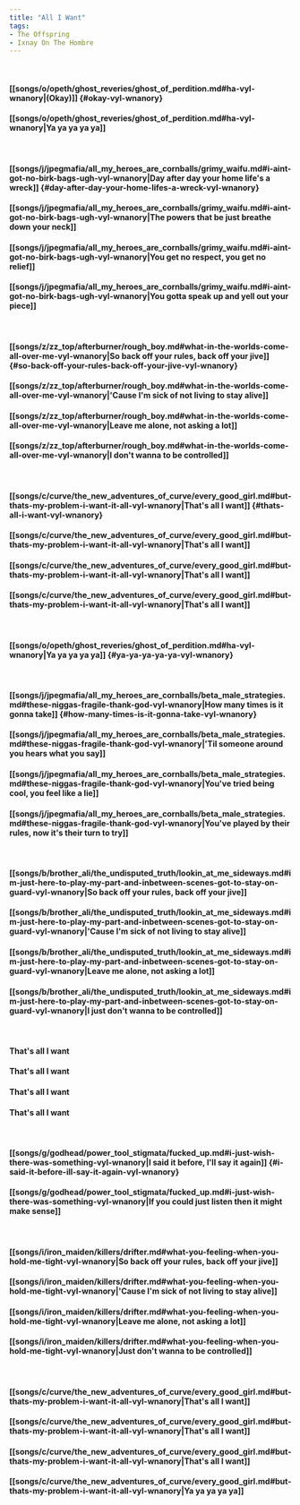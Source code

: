 ```yaml
---
title: "All I Want"
tags:
- The Offspring
- Ixnay On The Hombre
---
```

&nbsp;
#### [[songs/o/opeth/ghost_reveries/ghost_of_perdition.md#ha-vyl-wnanory|(Okay)]] {#okay-vyl-wnanory}
#### [[songs/o/opeth/ghost_reveries/ghost_of_perdition.md#ha-vyl-wnanory|Ya ya ya ya ya]]
&nbsp;
#### [[songs/j/jpegmafia/all_my_heroes_are_cornballs/grimy_waifu.md#i-aint-got-no-birk-bags-ugh-vyl-wnanory|Day after day your home life's a wreck]] {#day-after-day-your-home-lifes-a-wreck-vyl-wnanory}
#### [[songs/j/jpegmafia/all_my_heroes_are_cornballs/grimy_waifu.md#i-aint-got-no-birk-bags-ugh-vyl-wnanory|The powers that be just breathe down your neck]]
#### [[songs/j/jpegmafia/all_my_heroes_are_cornballs/grimy_waifu.md#i-aint-got-no-birk-bags-ugh-vyl-wnanory|You get no respect, you get no relief]]
#### [[songs/j/jpegmafia/all_my_heroes_are_cornballs/grimy_waifu.md#i-aint-got-no-birk-bags-ugh-vyl-wnanory|You gotta speak up and yell out your piece]]
&nbsp;
#### [[songs/z/zz_top/afterburner/rough_boy.md#what-in-the-worlds-come-all-over-me-vyl-wnanory|So back off your rules, back off your jive]] {#so-back-off-your-rules-back-off-your-jive-vyl-wnanory}
#### [[songs/z/zz_top/afterburner/rough_boy.md#what-in-the-worlds-come-all-over-me-vyl-wnanory|'Cause I'm sick of not living to stay alive]]
#### [[songs/z/zz_top/afterburner/rough_boy.md#what-in-the-worlds-come-all-over-me-vyl-wnanory|Leave me alone, not asking a lot]]
#### [[songs/z/zz_top/afterburner/rough_boy.md#what-in-the-worlds-come-all-over-me-vyl-wnanory|I don't wanna to be controlled]]
&nbsp;
#### [[songs/c/curve/the_new_adventures_of_curve/every_good_girl.md#but-thats-my-problem-i-want-it-all-vyl-wnanory|That's all I want]] {#thats-all-i-want-vyl-wnanory}
#### [[songs/c/curve/the_new_adventures_of_curve/every_good_girl.md#but-thats-my-problem-i-want-it-all-vyl-wnanory|That's all I want]]
#### [[songs/c/curve/the_new_adventures_of_curve/every_good_girl.md#but-thats-my-problem-i-want-it-all-vyl-wnanory|That's all I want]]
#### [[songs/c/curve/the_new_adventures_of_curve/every_good_girl.md#but-thats-my-problem-i-want-it-all-vyl-wnanory|That's all I want]]
&nbsp;
#### [[songs/o/opeth/ghost_reveries/ghost_of_perdition.md#ha-vyl-wnanory|Ya ya ya ya ya]] {#ya-ya-ya-ya-ya-vyl-wnanory}
&nbsp;
#### [[songs/j/jpegmafia/all_my_heroes_are_cornballs/beta_male_strategies.md#these-niggas-fragile-thank-god-vyl-wnanory|How many times is it gonna take]] {#how-many-times-is-it-gonna-take-vyl-wnanory}
#### [[songs/j/jpegmafia/all_my_heroes_are_cornballs/beta_male_strategies.md#these-niggas-fragile-thank-god-vyl-wnanory|'Til someone around you hears what you say]]
#### [[songs/j/jpegmafia/all_my_heroes_are_cornballs/beta_male_strategies.md#these-niggas-fragile-thank-god-vyl-wnanory|You've tried being cool, you feel like a lie]]
#### [[songs/j/jpegmafia/all_my_heroes_are_cornballs/beta_male_strategies.md#these-niggas-fragile-thank-god-vyl-wnanory|You've played by their rules, now it's their turn to try]]
&nbsp;
#### [[songs/b/brother_ali/the_undisputed_truth/lookin_at_me_sideways.md#im-just-here-to-play-my-part-and-inbetween-scenes-got-to-stay-on-guard-vyl-wnanory|So back off your rules, back off your jive]]
#### [[songs/b/brother_ali/the_undisputed_truth/lookin_at_me_sideways.md#im-just-here-to-play-my-part-and-inbetween-scenes-got-to-stay-on-guard-vyl-wnanory|'Cause I'm sick of not living to stay alive]]
#### [[songs/b/brother_ali/the_undisputed_truth/lookin_at_me_sideways.md#im-just-here-to-play-my-part-and-inbetween-scenes-got-to-stay-on-guard-vyl-wnanory|Leave me alone, not asking a lot]]
#### [[songs/b/brother_ali/the_undisputed_truth/lookin_at_me_sideways.md#im-just-here-to-play-my-part-and-inbetween-scenes-got-to-stay-on-guard-vyl-wnanory|I just don't wanna to be controlled]]
&nbsp;
#### That's all I want
#### That's all I want
#### That's all I want
#### That's all I want
&nbsp;
#### [[songs/g/godhead/power_tool_stigmata/fucked_up.md#i-just-wish-there-was-something-vyl-wnanory|I said it before, I'll say it again]] {#i-said-it-before-ill-say-it-again-vyl-wnanory}
#### [[songs/g/godhead/power_tool_stigmata/fucked_up.md#i-just-wish-there-was-something-vyl-wnanory|If you could just listen then it might make sense]]
&nbsp;
#### [[songs/i/iron_maiden/killers/drifter.md#what-you-feeling-when-you-hold-me-tight-vyl-wnanory|So back off your rules, back off your jive]]
#### [[songs/i/iron_maiden/killers/drifter.md#what-you-feeling-when-you-hold-me-tight-vyl-wnanory|'Cause I'm sick of not living to stay alive]]
#### [[songs/i/iron_maiden/killers/drifter.md#what-you-feeling-when-you-hold-me-tight-vyl-wnanory|Leave me alone, not asking a lot]]
#### [[songs/i/iron_maiden/killers/drifter.md#what-you-feeling-when-you-hold-me-tight-vyl-wnanory|Just don't wanna to be controlled]]
&nbsp;
#### [[songs/c/curve/the_new_adventures_of_curve/every_good_girl.md#but-thats-my-problem-i-want-it-all-vyl-wnanory|That's all I want]]
#### [[songs/c/curve/the_new_adventures_of_curve/every_good_girl.md#but-thats-my-problem-i-want-it-all-vyl-wnanory|That's all I want]]
#### [[songs/c/curve/the_new_adventures_of_curve/every_good_girl.md#but-thats-my-problem-i-want-it-all-vyl-wnanory|That's all I want]]
#### [[songs/c/curve/the_new_adventures_of_curve/every_good_girl.md#but-thats-my-problem-i-want-it-all-vyl-wnanory|Ya ya ya ya ya]]
